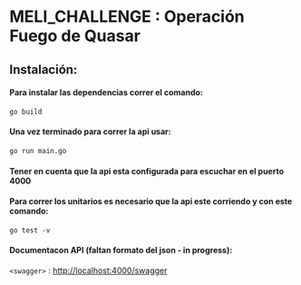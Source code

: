 # MELI_CHALLENGE : Operación Fuego de Quasar

## Instalación: 

#### Para instalar las dependencias correr el comando:

`go build `

#### Una vez terminado para correr la api usar:

`go run main.go`

#### Tener en cuenta que la api esta configurada para escuchar en el puerto 4000

#### Para correr los unitarios es necesario que la api este corriendo y con este comando:

`go test -v`

#### Documentacon API (faltan formato del json - in progress):

`<swagger>` : <http://localhost:4000/swagger>




